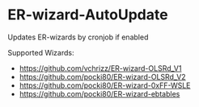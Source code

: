 # ER-wizard-AutoUpdate
Updates ER-wizards by cronjob if enabled

Supported Wizards:
- https://github.com/vchrizz/ER-wizard-OLSRd_V1
- https://github.com/pocki80/ER-wizard-OLSRd_V2
- https://github.com/pocki80/ER-wizard-0xFF-WSLE
- https://github.com/pocki80/ER-wizard-ebtables
